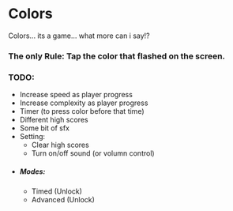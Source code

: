 # Colors
Colors... its a game... what more can i say!?

### The only Rule: Tap the color that flashed on the screen.

### TODO:
- Increase speed as player progress
- Increase complexity as player progress
- Timer (to press color before that time)
- Different high scores
- Some bit of sfx
- Setting:
  - Clear high scores
  - Turn on/off sound (or volumn control)
- ##### Modes:
  - Timed (Unlock)
  - Advanced (Unlock)
